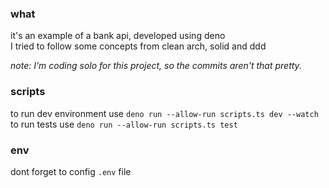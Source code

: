 ### what

it's an example of a bank api, developed using deno <br>
I tried to follow some concepts from clean arch, solid and ddd

*note: I'm coding solo for this project, so the commits aren't that pretty.*


### scripts

to run dev environment use `deno run --allow-run scripts.ts dev --watch` <br> to run
tests use `deno run --allow-run scripts.ts test`

### env

dont forget to config `.env` file
